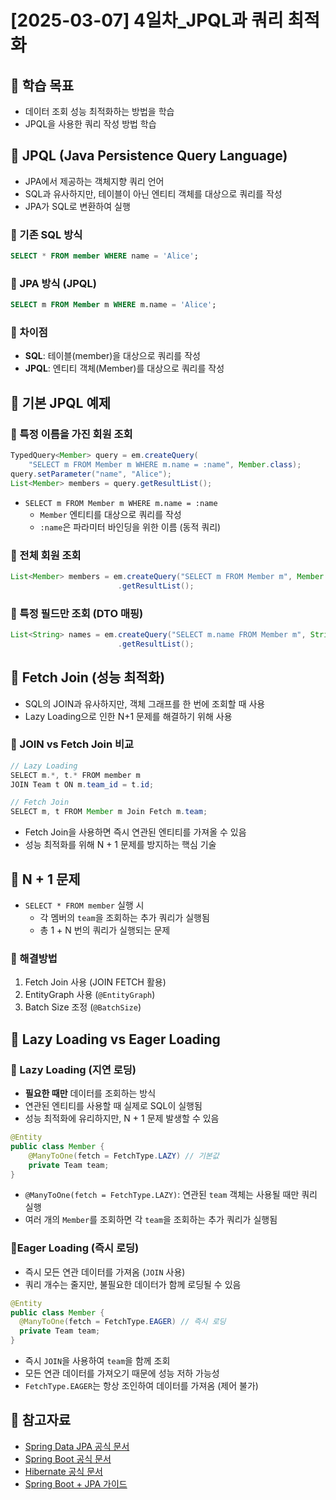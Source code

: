 # [2025-03-07] 4일차\_JPQL과 쿼리 최적화

## 🎯 학습 목표

- 데이터 조회 성능 최적화하는 방법을 학습
- JPQL을 사용한 쿼리 작성 방법 학습

## 📌 JPQL (Java Persistence Query Language)

- JPA에서 제공하는 객체지향 쿼리 언어
- SQL과 유사하지만, 테이블이 아닌 엔티티 객체를 대상으로 쿼리를 작성
- JPA가 SQL로 변환하여 실행

### 🔹 기존 SQL 방식

```sql
SELECT * FROM member WHERE name = 'Alice';
```

### 🔹 JPA 방식 (JPQL)

```sql
SELECT m FROM Member m WHERE m.name = 'Alice';
```

### 🔹 차이점

- **SQL**: 테이블(member)을 대상으로 쿼리를 작성
- **JPQL**: 엔티티 객체(Member)를 대상으로 쿼리를 작성

## 📌 기본 JPQL 예제

### 🔹 특정 이름을 가진 회원 조회

```java
TypedQuery<Member> query = em.createQuery(
    "SELECT m FROM Member m WHERE m.name = :name", Member.class);
query.setParameter("name", "Alice");
List<Member> members = query.getResultList();
```

- `SELECT m FROM Member m WHERE m.name = :name`
  - `Member` 엔티티를 대상으로 쿼리를 작성
  - `:name`은 파라미터 바인딩을 위한 이름 (동적 쿼리)

### 🔹 전체 회원 조회

```java
List<Member> members = em.createQuery("SELECT m FROM Member m", Member.class)
                        .getResultList();
```

### 🔹 특정 필드만 조회 (DTO 매핑)

```java
List<String> names = em.createQuery("SELECT m.name FROM Member m", String.class)
                        .getResultList();
```

## 📌 Fetch Join (성능 최적화)

- SQL의 JOIN과 유사하지만, 객체 그래프를 한 번에 조회할 때 사용
- Lazy Loading으로 인한 N+1 문제를 해결하기 위해 사용

### 🔹 JOIN vs Fetch Join 비교

```java
// Lazy Loading
SELECT m.*, t.* FROM member m
JOIN Team t ON m.team_id = t.id;

// Fetch Join
SELECT m, t FROM Member m Join Fetch m.team;
```

- Fetch Join을 사용하면 즉시 연관된 엔티티를 가져올 수 있음
- 성능 최적화를 위해 N + 1 문제를 방지하는 핵심 기술

## 📌 N + 1 문제

- `SELECT * FROM member` 실행 시
  - 각 멤버의 `team`을 조회하는 추가 쿼리가 실행됨
  - 총 1 + N 번의 쿼리가 실행되는 문제

### 🔹 해결방법

1. Fetch Join 사용 (JOIN FETCH 활용)
2. EntityGraph 사용 (`@EntityGraph`)
3. Batch Size 조정 (`@BatchSize`)

## 📌 Lazy Loading vs Eager Loading

### 🔹 Lazy Loading (지연 로딩)

- **필요한 때만** 데이터를 조회하는 방식
- 연관된 엔티티를 사용할 때 실제로 SQL이 실행됨
- 성능 최적화에 유리하지만, N + 1 문제 발생할 수 있음

```java
@Entity
public class Member {
    @ManyToOne(fetch = FetchType.LAZY) // 기본값
    private Team team;
}
```

- `@ManyToOne(fetch = FetchType.LAZY)`: 연관된 `team` 객체는 사용될 때만 쿼리 실행
- 여러 개의 `Member`를 조회하면 각 `team`을 조회하는 추가 쿼리가 실행됨

### 🔹Eager Loading (즉시 로딩)

- 즉시 모든 연관 데이터를 가져옴 (`JOIN` 사용)
- 쿼리 개수는 줄지만, 불필요한 데이터가 함께 로딩될 수 있음

```java
@Entity
public class Member {
  @ManyToOne(fetch = FetchType.EAGER) // 즉시 로딩
  private Team team;
}
```

- 즉시 `JOIN`을 사용하여 `team`을 함께 조회
- 모든 연관 데이터를 가져오기 때문에 성능 저하 가능성
- `FetchType.EAGER`는 항상 조인하여 데이터를 가져옴 (제어 불가)

## 🔗 참고자료

- [Spring Data JPA 공식 문서](https://docs.spring.io/spring-data/jpa/docs/current/reference/html/)
- [Spring Boot 공식 문서](https://docs.spring.io/spring-data/jpa/docs/current/reference/html/)
- [Hibernate 공식 문서](https://hibernate.org/orm/documentation/6.6/)
- [Spring Boot + JPA 가이드](https://spring.io/guides/gs/accessing-data-jpa/)
